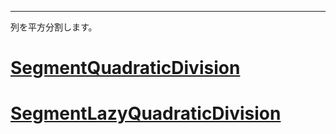 ___

列を平方分割します。

# [SegmentQuadraticDivision](SegmentQuadraticDivision.md)

# [SegmentLazyQuadraticDivision](SegmentLazyQuadraticDivision.md)

